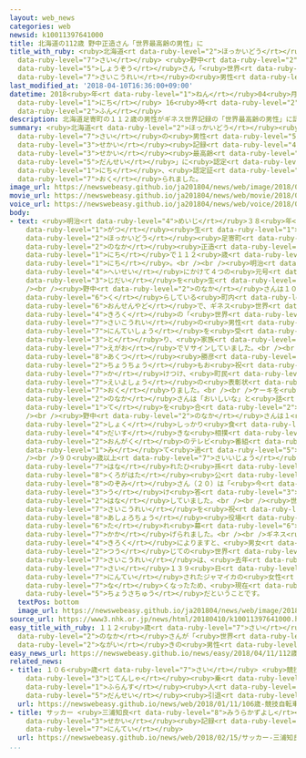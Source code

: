 ```yaml
---
layout: web_news
categories: web
newsid: k10011397641000
title: 北海道の112歳 野中正造さん「世界最高齢の男性」に
title_with_ruby: <ruby>北海道<rt data-ruby-level="2">ほっかいどう</rt></ruby>の112<ruby>歳<rt
  data-ruby-level="7">さい</rt></ruby> <ruby>野中<rt data-ruby-level="2">のなか</rt></ruby><ruby>正造<rt
  data-ruby-level="5">しょうぞう</rt></ruby>さん「<ruby>世界<rt data-ruby-level="3">せかい</rt></ruby><ruby>最高齢<rt
  data-ruby-level="7">さいこうれい</rt></ruby>の<ruby>男性<rt data-ruby-level="5">だんせい</rt></ruby>」に
last_modified_at: '2018-04-10T16:36:00+09:00'
datetime: 2018<ruby>年<rt data-ruby-level="1">ねん</rt></ruby>04<ruby>月<rt data-ruby-level="1">がつ</rt></ruby>10<ruby>日<rt
  data-ruby-level="1">にち</rt></ruby> 16<ruby>時<rt data-ruby-level="2">じ</rt></ruby>36<ruby>分<rt
  data-ruby-level="2">ふん</rt></ruby>
description: 北海道足寄町の１１２歳の男性がギネス世界記録の「世界最高齢の男性」に認定され、１０日、認定証が贈られました。
summary: <ruby>北海道<rt data-ruby-level="2">ほっかいどう</rt></ruby><ruby>足寄町<rt data-ruby-level="8">あしょろちょう</rt></ruby>の１１２<ruby>歳<rt
  data-ruby-level="7">さい</rt></ruby>の<ruby>男性<rt data-ruby-level="5">だんせい</rt></ruby>がギネス<ruby>世界<rt
  data-ruby-level="3">せかい</rt></ruby><ruby>記録<rt data-ruby-level="4">きろく</rt></ruby>の「<ruby>世界<rt
  data-ruby-level="3">せかい</rt></ruby><ruby>最高齢<rt data-ruby-level="7">さいこうれい</rt></ruby>の<ruby>男性<rt
  data-ruby-level="5">だんせい</rt></ruby>」に<ruby>認定<rt data-ruby-level="7">にんてい</rt></ruby>され、１０<ruby>日<rt
  data-ruby-level="1">にち</rt></ruby>、<ruby>認定証<rt data-ruby-level="7">にんていしょう</rt></ruby>が<ruby>贈<rt
  data-ruby-level="7">おく</rt></ruby>られました。
image_url: https://newswebeasy.github.io/ja201804/news/web/image/2018/04/10/K10011397641_1804101923_1804101936_01_03.jpg
movie_url: https://newswebeasy.github.io/ja201804/news/web/movie/2018/04/10/k10011397641_201804101923_201804101936.mp4
voice_url: https://newswebeasy.github.io/ja201804/news/web/voice/2018/04/10/k10011397641_201804101923_201804101936.mp3
body:
- text: <ruby>明治<rt data-ruby-level="4">めいじ</rt></ruby>３８<ruby>年<rt data-ruby-level="1">ねん</rt></ruby>７<ruby>月<rt
    data-ruby-level="1">がつ</rt></ruby><ruby>生<rt data-ruby-level="1">う</rt></ruby>まれの<ruby>北海道<rt
    data-ruby-level="2">ほっかいどう</rt></ruby><ruby>足寄町<rt data-ruby-level="8">あしょろちょう</rt></ruby>の<ruby>野中<rt
    data-ruby-level="2">のなか</rt></ruby><ruby>正造<rt data-ruby-level="5">しょうぞう</rt></ruby>さんは、１０<ruby>日<rt
    data-ruby-level="1">にち</rt></ruby>で１１２<ruby>歳<rt data-ruby-level="7">さい</rt></ruby>と２５９<ruby>日<rt
    data-ruby-level="1">にち</rt></ruby>。<br /><br /><ruby>明治<rt data-ruby-level="4">めいじ</rt></ruby>から<ruby>平成<rt
    data-ruby-level="4">へいせい</rt></ruby>にかけて４つの<ruby>元号<rt data-ruby-level="3">げんごう</rt></ruby>にわたる<ruby>時代<rt
    data-ruby-level="3">じだい</rt></ruby>を<ruby>生<rt data-ruby-level="1">い</rt></ruby>きてきました。<br
    /><br /><ruby>野中<rt data-ruby-level="2">のなか</rt></ruby>さんは１０<ruby>日<rt data-ruby-level="1">にち</rt></ruby>、<ruby>暮<rt
    data-ruby-level="6">く</rt></ruby>らしている<ruby>町内<rt data-ruby-level="2">ちょうない</rt></ruby>の<ruby>温泉宿<rt
    data-ruby-level="6">おんせんやど</rt></ruby>で、ギネス<ruby>世界<rt data-ruby-level="3">せかい</rt></ruby><ruby>記録<rt
    data-ruby-level="4">きろく</rt></ruby>の「<ruby>世界<rt data-ruby-level="3">せかい</rt></ruby><ruby>最高齢<rt
    data-ruby-level="7">さいこうれい</rt></ruby>の<ruby>男性<rt data-ruby-level="5">だんせい</rt></ruby>」の<ruby>認定証<rt
    data-ruby-level="7">にんていしょう</rt></ruby>を<ruby>受<rt data-ruby-level="3">う</rt></ruby>け<ruby>取<rt
    data-ruby-level="3">と</rt></ruby>り、<ruby>家族<rt data-ruby-level="3">かぞく</rt></ruby>とともに<ruby>笑顔<rt
    data-ruby-level="7">えがお</rt></ruby>でＶサインしていました。<br /><br /><ruby>足寄町<rt data-ruby-level="8">あしょろちょう</rt></ruby>の<ruby>安久津<rt
    data-ruby-level="8">あくつ</rt></ruby><ruby>勝彦<rt data-ruby-level="8">かつひこ</rt></ruby><ruby>町長<rt
    data-ruby-level="2">ちょうちょう</rt></ruby>もお<ruby>祝<rt data-ruby-level="4">いわ</rt></ruby>いに<ruby>駆<rt
    data-ruby-level="7">か</rt></ruby>けつけ、<ruby>町民<rt data-ruby-level="4">ちょうみん</rt></ruby><ruby>栄誉賞<rt
    data-ruby-level="7">えいよしょう</rt></ruby>の<ruby>表彰状<rt data-ruby-level="7">ひょうしょうじょう</rt></ruby>とケーキを<ruby>贈<rt
    data-ruby-level="7">おく</rt></ruby>りました。<br /><br />ケーキを<ruby>口<rt data-ruby-level="1">くち</rt></ruby>にした<ruby>野中<rt
    data-ruby-level="2">のなか</rt></ruby>さんは「おいしいな」と<ruby>話<rt data-ruby-level="2">はな</rt></ruby>し、「ありがとう」と<ruby>手<rt
    data-ruby-level="1">て</rt></ruby>を<ruby>合<rt data-ruby-level="2">あ</rt></ruby>わせていました。<br
    /><br /><ruby>野中<rt data-ruby-level="2">のなか</rt></ruby>さんは１<ruby>日<rt data-ruby-level="1">にち</rt></ruby>３<ruby>食<rt
    data-ruby-level="2">しょく</rt></ruby>しっかり<ruby>食<rt data-ruby-level="2">た</rt></ruby>べ、<ruby>大好<rt
    data-ruby-level="4">だいす</rt></ruby>きな<ruby>相撲<rt data-ruby-level="8">すもう</rt></ruby>や<ruby>音楽<rt
    data-ruby-level="2">おんがく</rt></ruby>のテレビ<ruby>番組<rt data-ruby-level="2">ばんぐみ</rt></ruby>を<ruby>見<rt
    data-ruby-level="1">み</rt></ruby>て<ruby>過<rt data-ruby-level="5">す</rt></ruby>ごしているということです。<br
    /><br />９０<ruby>歳以上<rt data-ruby-level="7">さいいじょう</rt></ruby>、<ruby>年<rt data-ruby-level="1">とし</rt></ruby>が<ruby>離<rt
    data-ruby-level="7">はな</rt></ruby>れたひ<ruby>孫<rt data-ruby-level="4">まご</rt></ruby>の<ruby>黒畑<rt
    data-ruby-level="8">くろがはた</rt></ruby><ruby>公<rt data-ruby-level="2">こう</rt></ruby><ruby>希<rt
    data-ruby-level="8">のぞみ</rt></ruby>さん（２０）は「<ruby>今<rt data-ruby-level="2">いま</rt></ruby>でも<ruby>受<rt
    data-ruby-level="3">う</rt></ruby>け<ruby>答<rt data-ruby-level="3">こた</rt></ruby>えできるのがすごいです」と<ruby>話<rt
    data-ruby-level="2">はな</rt></ruby>していました。<br /><br /><ruby>世界<rt data-ruby-level="3">せかい</rt></ruby><ruby>最高齢<rt
    data-ruby-level="7">さいこうれい</rt></ruby>を<ruby>祝<rt data-ruby-level="4">いわ</rt></ruby>って<ruby>足寄町<rt
    data-ruby-level="8">あしょろちょう</rt></ruby><ruby>役場<rt data-ruby-level="3">やくば</rt></ruby>には<ruby>垂<rt
    data-ruby-level="6">た</rt></ruby>れ<ruby>幕<rt data-ruby-level="6">まく</rt></ruby>が<ruby>掲<rt
    data-ruby-level="7">かか</rt></ruby>げられました。<br /><br />ギネス<ruby>世界<rt data-ruby-level="3">せかい</rt></ruby><ruby>記録<rt
    data-ruby-level="4">きろく</rt></ruby>によりますと、<ruby>男女<rt data-ruby-level="1">だんじょ</rt></ruby>を<ruby>通<rt
    data-ruby-level="2">つう</rt></ruby>じての<ruby>世界<rt data-ruby-level="3">せかい</rt></ruby><ruby>最高齢<rt
    data-ruby-level="7">さいこうれい</rt></ruby>は、<ruby>去年<rt data-ruby-level="3">きょねん</rt></ruby>、１１７<ruby>歳<rt
    data-ruby-level="7">さい</rt></ruby>１３９<ruby>日<rt data-ruby-level="1">にち</rt></ruby>で<ruby>認定<rt
    data-ruby-level="7">にんてい</rt></ruby>されたジャマイカの<ruby>女性<rt data-ruby-level="5">じょせい</rt></ruby>でしたが、<ruby>亡<rt
    data-ruby-level="7">な</rt></ruby>くなったため、<ruby>現在<rt data-ruby-level="5">げんざい</rt></ruby>、<ruby>調査中<rt
    data-ruby-level="5">ちょうさちゅう</rt></ruby>だということです。
  textPos: bottom
  image_url: https://newswebeasy.github.io/ja201804/news/web/image/2018/04/10/K10011397641_1804101649_1804101651_01_03.jpg
source_url: https://www3.nhk.or.jp/news/html/20180410/k10011397641000.html
easy_title_with_ruby: １１２<ruby>歳<rt data-ruby-level="7">さい</rt></ruby>の<ruby>野中<rt
  data-ruby-level="2">のなか</rt></ruby>さんが「<ruby>世界<rt data-ruby-level="3">せかい</rt></ruby>でいちばん<ruby>長生<rt
  data-ruby-level="2">ながい</rt></ruby>きの<ruby>男性<rt data-ruby-level="5">だんせい</rt></ruby>」になる
easy_news_url: https://newswebeasy.github.io/news/easy/2018/04/11/112歳の野中さんが世界でいちばん長生きの男性になる
related_news:
- title: １０６<ruby>歳<rt data-ruby-level="7">さい</rt></ruby> <ruby>競技<rt data-ruby-level="5">きょうぎ</rt></ruby><ruby>自転車<rt
    data-ruby-level="3">じてんしゃ</rt></ruby><ruby>乗<rt data-ruby-level="3">の</rt></ruby>りの<ruby>フランス<rt
    data-ruby-level="1">ふらんす</rt></ruby><ruby>人<rt data-ruby-level="1">じん</rt></ruby><ruby>男性<rt
    data-ruby-level="5">だんせい</rt></ruby><ruby>引退<rt data-ruby-level="5">いんたい</rt></ruby>
  url: https://newswebeasy.github.io/news/web/2018/01/11/106歳-競技自転車乗りのフランス人男性引退
- title: サッカー <ruby>三浦知良<rt data-ruby-level="8">みうらかずよし</rt></ruby><ruby>選手<rt data-ruby-level="4">せんしゅ</rt></ruby>がギネス<ruby>世界<rt
    data-ruby-level="3">せかい</rt></ruby><ruby>記録<rt data-ruby-level="4">きろく</rt></ruby>に<ruby>認定<rt
    data-ruby-level="7">にんてい</rt></ruby>
  url: https://newswebeasy.github.io/news/web/2018/02/15/サッカー-三浦知良選手がギネス世界記録に認定
...
```

